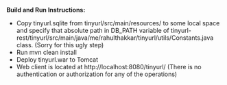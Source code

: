 **Build and Run Instructions:**
* Copy tinyurl.sqlite from tinyurl/src/main/resources/ to some local space and specify that absolute path in DB_PATH variable of tinyurl-rest/tinyurl/src/main/java/me/rahulthakkar/tinyurl/utils/Constants.java class.  (Sorry for this ugly step)
* Run mvn clean install
* Deploy tinyurl.war to Tomcat
* Web client is located at http://localhost:8080/tinyurl/ (There is no authentication or authorization for any of the operations)
